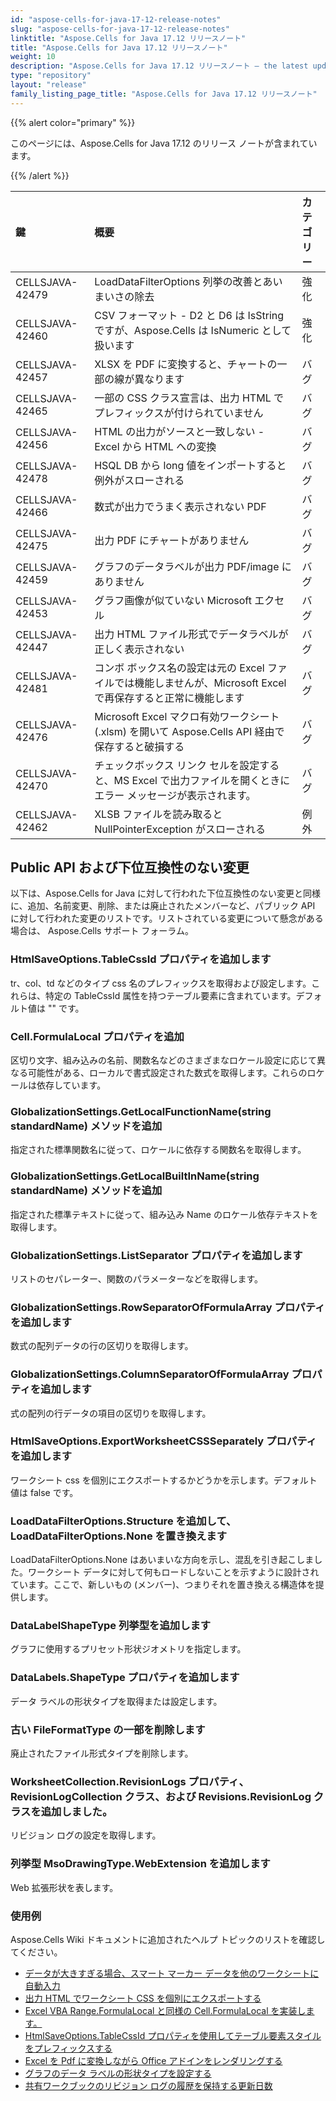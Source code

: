 ```yaml
---
id: "aspose-cells-for-java-17-12-release-notes"
slug: "aspose-cells-for-java-17-12-release-notes"
linktitle: "Aspose.Cells for Java 17.12 リリースノート"
title: "Aspose.Cells for Java 17.12 リリースノート"
weight: 10
description: "Aspose.Cells for Java 17.12 リリースノート – the latest updates and fixes."
type: "repository"
layout: "release"
family_listing_page_title: "Aspose.Cells for Java 17.12 リリースノート"
---
```

{{% alert color="primary" %}} 

このページには、Aspose.Cells for Java 17.12 のリリース ノートが含まれています。

{{% /alert %}} 

|**鍵**|**概要**|**カテゴリー**|
|:- |:- |:- |
|CELLSJAVA-42479|LoadDataFilterOptions 列挙の改善とあいまいさの除去|強化|
|CELLSJAVA-42460|CSV フォーマット - D2 と D6 は IsString ですが、Aspose.Cells は IsNumeric として扱います|強化|
|CELLSJAVA-42457|XLSX を PDF に変換すると、チャートの一部の線が異なります|バグ|
|CELLSJAVA-42465|一部の CSS クラス宣言は、出力 HTML でプレフィックスが付けられていません|バグ|
|CELLSJAVA-42456|HTML の出力がソースと一致しない - Excel から HTML への変換|バグ|
|CELLSJAVA-42478|HSQL DB から long 値をインポートすると例外がスローされる|バグ|
|CELLSJAVA-42466|数式が出力でうまく表示されない PDF|バグ|
|CELLSJAVA-42475|出力 PDF にチャートがありません|バグ|
|CELLSJAVA-42459|グラフのデータラベルが出力 PDF/image にありません|バグ|
|CELLSJAVA-42453|グラフ画像が似ていない Microsoft エクセル|バグ|
|CELLSJAVA-42447|出力 HTML ファイル形式でデータラベルが正しく表示されない|バグ|
|CELLSJAVA-42481|コンボ ボックス名の設定は元の Excel ファイルでは機能しませんが、Microsoft Excel で再保存すると正常に機能します|バグ|
|CELLSJAVA-42476|Microsoft Excel マクロ有効ワークシート (.xlsm) を開いて Aspose.Cells API 経由で保存すると破損する|バグ|
|CELLSJAVA-42470|チェックボックス リンク セルを設定すると、MS Excel で出力ファイルを開くときにエラー メッセージが表示されます。|バグ|
|CELLSJAVA-42462|XLSB ファイルを読み取ると NullPointerException がスローされる|例外|
## **Public API および下位互換性のない変更**
以下は、Aspose.Cells for Java に対して行われた下位互換性のない変更と同様に、追加、名前変更、削除、または廃止されたメンバーなど、パブリック API に対して行われた変更のリストです。リストされている変更について懸念がある場合は、 Aspose.Cells サポート フォーラム。
### **HtmlSaveOptions.TableCssId プロパティを追加します**
tr、col、td などのタイプ css 名のプレフィックスを取得および設定します。これらは、特定の TableCssId 属性を持つテーブル要素に含まれています。デフォルト値は "" です。
### **Cell.FormulaLocal プロパティを追加**
区切り文字、組み込みの名前、関数名などのさまざまなロケール設定に応じて異なる可能性がある、ローカルで書式設定された数式を取得します。これらのロケールは依存しています。
### **GlobalizationSettings.GetLocalFunctionName(string standardName) メソッドを追加**
指定された標準関数名に従って、ロケールに依存する関数名を取得します。
### **GlobalizationSettings.GetLocalBuiltInName(string standardName) メソッドを追加**
指定された標準テキストに従って、組み込み Name のロケール依存テキストを取得します。
### **GlobalizationSettings.ListSeparator プロパティを追加します**
リストのセパレーター、関数のパラメーターなどを取得します。
### **GlobalizationSettings.RowSeparatorOfFormulaArray プロパティを追加します**
数式の配列データの行の区切りを取得します。
### **GlobalizationSettings.ColumnSeparatorOfFormulaArray プロパティを追加します**
式の配列の行データの項目の区切りを取得します。
### **HtmlSaveOptions.ExportWorksheetCSSSeparately プロパティを追加します**
ワークシート css を個別にエクスポートするかどうかを示します。デフォルト値は false です。
### **LoadDataFilterOptions.Structure を追加して、LoadDataFilterOptions.None を置き換えます**
LoadDataFilterOptions.None はあいまいな方向を示し、混乱を引き起こしました。ワークシート データに対して何もロードしないことを示すように設計されています。ここで、新しいもの (メンバー)、つまりそれを置き換える構造体を提供します。
### **DataLabelShapeType 列挙型を追加します**
グラフに使用するプリセット形状ジオメトリを指定します。
### **DataLabels.ShapeType プロパティを追加します**
データ ラベルの形状タイプを取得または設定します。
### **古い FileFormatType の一部を削除します**
廃止されたファイル形式タイプを削除します。
### **WorksheetCollection.RevisionLogs プロパティ、RevisionLogCollection クラス、および Revisions.RevisionLog クラスを追加しました。**
リビジョン ログの設定を取得します。
### **列挙型 MsoDrawingType.WebExtension を追加します**
Web 拡張形状を表します。


### **使用例**
Aspose.Cells Wiki ドキュメントに追加されたヘルプ トピックのリストを確認してください。

- [データが大きすぎる場合、スマート マーカー データを他のワークシートに自動入力](https://docs.aspose.com/cells/ja/java/auto-populate-smart-marker-data-to-other-worksheets-if-data-is-too-large/)
- [出力 HTML でワークシート CSS を個別にエクスポートする](https://docs.aspose.com/cells/ja/java/export-worksheet-css-separately-in-output-html/)
- [Excel VBA Range.FormulaLocal と同様の Cell.FormulaLocal を実装します。](https://docs.aspose.com/cells/ja/java/implement-cell-formulalocal-similar-to-excel-vba-range-formulalocal/)
- [HtmlSaveOptions.TableCssId プロパティを使用してテーブル要素スタイルをプレフィックスする](https://docs.aspose.com/cells/ja/java/prefix-table-elements-styles-with-htmlsaveoptions-tablecssid-property/)
- [Excel を Pdf に変換しながら Office アドインをレンダリングする](https://docs.aspose.com/cells/ja/java/render-office-add-ins-while-converting-excel-to-pdf/)
- [グラフのデータ ラベルの形状タイプを設定する](https://docs.aspose.com/cells/ja/java/set-the-shape-type-of-data-labels-of-chart/)
- [共有ワークブックのリビジョン ログの履歴を保持する更新日数](https://docs.aspose.com/cells/ja/java/update-days-preserving-history-of-revision-logs-in-shared-workbook/)
